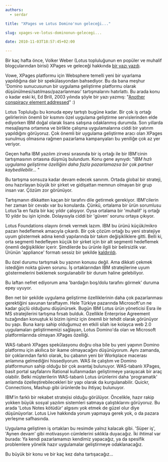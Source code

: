 ```yaml
---
authors:
  - serdar

title: "XPages ve Lotus Domino'nun geleceği..."

slug: xpages-ve-lotus-dominonun-gelecegi...

date: 2010-11-03T18:57:45+02:00

---
```


Bir kaç hafta önce, Volker Weber (Lotus topluluğunun en popüler ve muhalif blogçularından birisi) XPages ve geleceği hakkında [bir yazı yazdı](http://vowe.net/archives/011807.html).

Vowe, XPages platformu için Websphere temelli yeni bir uyarlama yapıldığına dair bir spekülasyondan bahsediyor. Bu da bana meşhur 'Domino sunucusunun bir uygulama geliştirme platformu olarak düşünülmesi/satılması/pazarlanması' tartışmalarını hatırlattı. Bu arada konu o kadar eski ki, Ed Brill, 2003 yılında şöyle bir yazı yazmış: "[Another conspiracy element addressed](http://www.edbrill.com/ebrill/edbrill.nsf/dx/07292003011222PMEBRLYP.htm)" :)
<!-- more -->
Lotus Topluluğu bu konuda epey tartıştı bugüne kadar. Bir çok iş ortağı gelirlerinin önemli bir kısmını özel uygulama geliştirme servislerinden elde ediyorken IBM doğal olarak lisans satışına odaklanmış durumda. Son yıllarda mesajlaşma ortamına ve birlikte çalışma uygulamalarına ciddi bir yatırım yapıldığını görüyoruz. Çok önemli bir uygulama geliştirme aracı olan XPages sunulmuş olmasına rağmen pazarlama kampanyaları bu yeniliğe çok az yer veriyor.

Geçen hafta IBM yazılım zirvesi sırasında bir iş ortağı ile bir IBM'cinin tartışmasının ortasına düşmüş bulundum. Konu gene aynıydı: "*IBM hızlı uygulama geliştirme özelliğini daha fazla pazarlamazsa bir çok partner kaybedilebilir...* "

Bu tartışma sonsuza kadar devam edecek sanırım. Ortada global bir strateji, onu hazırlayan büyük bir şirket ve gidişattan memnun olmayan bir grup insan var. Çözüm zor görünüyor.

Tartışmanın dikkatten kaçan bir tarafını dile getirmek gerekiyor. IBM'cilerin her zaman bir cevabı var bu konularda. Çünkü, ortalama bir ürün sorumlusu Lotus'la en fazla bir kaç yıldır çalışıyor. Oysa ortalama bir 'muhalif' iş ortağı 10 yıldır bu işin içinde. Dolayısıyla ciddi bir 'güven' sorunu ortaya çıkıyor.

Lotus Foundations olayını örnek vermek lazım. IBM bu ürünü küçük/mikro pazarı hedeflemek amacıyla çıkardı. Bir çok çözüm ortağı bu yeni stratejiye uyum göstermek adına kendi yapılarında bir takım değişikliklere gitti. Belli ki, orta segmenti hedefleyen küçük bir şirket için bir alt segmenti hedeflemek önemli değişiklikler içerir. Şimdilerde bu ürünle ilgili bir belirsizlik var. Ürünün 'appliance' formatı sessiz bir şekilde [kaldırıldı](http://www-01.ibm.com/common/ssi/cgi-bin/ssialias?subtype=ca&infotype=an&appname=iSource&supplier=897&letternum=ENUS910-269).

Bu özel durumu tartışmak bu yazının konusu değil. Ama dikkati çekmek istediğim nokta güven sorunu. İş ortaklarından IBM stratejilerine uyum göstermelerini beklemek sorgulanabilir bir durum haline gelebiliyor.

Bu laftan nefret ediyorum ama 'bardağın boş/dolu tarafını görmek' duruma epey uyuyor.

Ben net bir şekilde uygulama geliştirme özelliklerinin daha çok pazarlanması gerektiğini savunan taraftayım. Hele Türkiye pazarında Microsoft'un ne kadar güçlü olduğunu düşünürsek. Bugün IBM Lotus ürün yöneticisi Esra ile MS stratejilerini tartışma fırsatı bulduk. Özellikle Enterprise Agreement tuzağından konuştuk ki bizim işimiz için önemli bir tehdit olarak görünüyor bu yapı. Buna karşı sahip olduğumuz en etkili silah ise kolayca web 2.0 uygulamaları geliştirmemizi sağlayan, Lotus Domino'da olan ve Microsoft platformlarında olmayan XPages özelliği.

WAS-tabanlı XPages spekülasyonu doğru olsa bile bu yeni yapının Domino platformu için akıllıca bir ikame olmayacağını düşünüyorum. Aynı zamanda, bir çoklarından farklı olarak, bu çabanın yeni bir Workplace macerası anlamına gelmediğini hissediyorum. WAS ile çalıştım ve Domino platformunun sahip olduğu bir çok avantaj bulunuyor. WAS-tabanlı XPages, basit portal sayfalarını Rational kullanmadan geliştirmeye yarayacak bir araç olabilir. Belki müşterilerin WAS-tabanlı Lotus ürünlerini daha 'programatik' anlamda özelleştirebilecekleri bir yapı olarak da kurgulanabilir. Quickr, Connections, Mashup gibi ürünlerde bu ihtiyaç bulunuyor.

IBM'in farklı bir rekabet stratejisi olduğu görülüyor. Öncelikle, hazır rakip yokken büyük sosyal yazılım sistemleri satmaya çalıştıklarını görüyoruz. Bu arada 'Lotus Notes kötüdür' algısını yok etmek de güzel olur diye düşünüyorlar. Lotus Live hakkında yorum yapmaya gerek yok, o da pazara yerleşme safhasında.

Uygulama geliştiren iş ortakları bu resimde yalnız kalacak gibi. 'Süper iş', 'Aynen devam' gibi motivasyon cümlelerini sıklıkla duyacağız. İki ihtimal var burada: Ya kendi pazarlamamızı kendimiz yapacağız, ya da spesifik problemlere yönelik hazır uygulamalar geliştirmeye odaklanacağız.

Bu büyük bir konu ve bir kaç kez daha tartışacağız...
